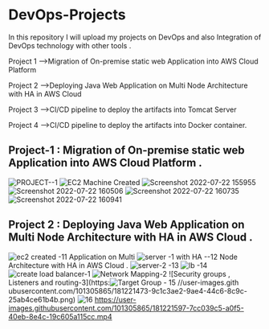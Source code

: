 
# DevOps-Projects  
In this repository I will upload my projects on DevOps and also Integration of DevOps technology with other tools .
 
Project 1 -->Migration of On-premise static web Application into AWS
Cloud Platform 

Project 2 -->Deploying Java Web Application on Multi Node Architecture
with HA in AWS Cloud   

Project 3 -->CI/CD pipeline to deploy the artifacts into Tomcat Server 

Project 4 -->CI/CD pipeline to deploy the artifacts into Docker container.



## Project-1 : Migration of On-premise  static web Application into AWS Cloud Platform . 
![PROJECT--1](https://user-images.githubusercontent.com/101305865/181105244-49a3be62-6d20-4747-9773-f042269a25a2.png)
![EC2  Machine Created](https://user-images.githubusercontent.com/101305865/181105263-4b1e958d-1aee-439c-a0f3-b5a3ee873a01.png)
![Screenshot 2022-07-22 155955](https://user-images.githubusercontent.com/101305865/181105305-376bb199-3293-4728-a4f9-c984e7f7cf99.png)
![Screenshot 2022-07-22 160506](https://user-images.githubusercontent.com/101305865/181105397-5e952c52-90c2-4130-956d-c9fbe44f5e1c.png)
![Screenshot 2022-07-22 160735](https://user-images.githubusercontent.com/101305865/181105416-324cbe02-343e-4650-bf24-1d2c340e0d57.png)
![Screenshot 2022-07-22 160941](https://user-images.githubusercontent.com/101305865/181105440-60435a8d-fb32-46a8-965d-259924bdd26e.png)
## Project 2 : Deploying Java Web Application on Multi Node Architecture with HA in AWS Cloud .
![ec2 created -11](https://user-images.githubusercontent.com/101305865/181221050-2addd1d6-6395-4f0f-b3be-291cc251883a.png)
 Application on Multi ![server -1 with HA --12](https://user-images.githubusercontent.com/101305865/181221083-c26be154-d3c5-4cc3-b28d-c4512468a4da.png)
 Node Architecture with HA in AWS Cloud . 
 ![server-2 -13](https://user-images.githubusercontent.com/101305865/181221125-bb2b876e-936d-48a5-a81d-30b1af4b9c24.png)
![lb -14](https://user-images.githubusercontent.com/101305865/181221213-c069ce60-6c84-45c6-bad7-a8adfe975d67.png)
![create load balancer-1](https://user-images.githubusercontent.com/101305865/181221316-669b14e8-2f49-485d-93f3-a232b058da0a.png)
![Network Mapping-2](https://user-images.githubusercontent.com/101305865/181221418-b67601e7-ae15-4c79-98ae-643818491e97.png)
![Security groups , Listeners and routing-3](https:![Target Group - 15](https://user-images.githubusercontent.com/101305865/181221498-0fb5d548-a384-4026-9b7a-30a2dcf095b2.png)
//user-images.gith
ubusercontent.com/101305865/181221473-9c1c3ae2-9ae4-44c6-8c9c-25ab4ce61b4b.png)
![16](https://user-images.githubusercontent.com/101305865/181221574-c3ddf442-b721-4994-a83b-632088d0937d.png)
https://user-images.githubusercontent.com/101305865/181221597-7cc039c5-a0f5-40eb-8e4c-19c605a115cc.mp4
